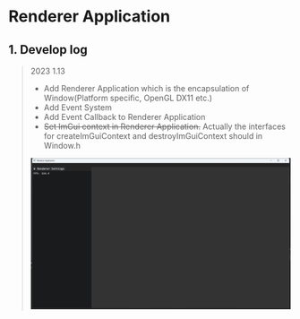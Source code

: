 # Renderer Application

## 1. Develop log

> 2023 1.13
>
> * Add Renderer Application which is the encapsulation of Window(Platform specific, OpenGL DX11 etc.)
> * Add Event System
> * Add Event Callback to Renderer Application
> * ~~Set ImGui context in Renderer Application.~~ Actually the interfaces for createImGuiContext and destroyImGuiContext should in Window.h
>
> <img src="https://raw.githubusercontent.com/lxcug/imgs/main/imgs20230113211840.png" style="zoom:50%;" />

